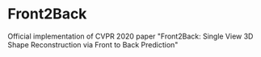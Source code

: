 # Front2Back
Official implementation of CVPR 2020 paper "Front2Back: Single View 3D Shape Reconstruction via Front to Back Prediction"

